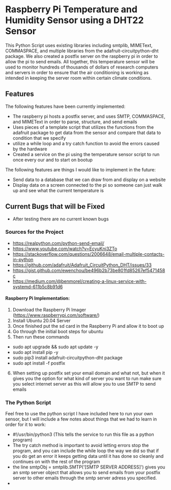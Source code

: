 # Raspberry Pi Temperature and Humidity Sensor using a DHT22 Sensor

This Python Script uses existing libraries including smtplib, MIMEText, COMMASPACE, and multiple libraries from the adafruit-circuitpython-dht package. We also created a postfix server on the raspberry pi in order to allow the pi to send emails. All together, this temperature sensor will be used to monitor hundreds of thousands of dollars of research computers and servers in order to ensure that the air conditioning is working as intended in keeping the server room within certain climate conditions.    

## Features

The following features have been currently implemented:

- The raspberry pi hosts a postfix server, and uses SMTP, COMMASPACE, and MIMEText in order to parse, structure, and send emails 
- Uses pieces of a template script that utilizes the functions from the adafruit package to get data from the sensor and compare that data to condition that we specify
- utilize a while loop and a try catch function to avoid the errors caused by the hardware
- Created a service on the pi using the temperature sensor script to run once every our and to start on bootup

The following features are things I would like to implement in the future:

- Send data to a database that we can draw from and display on a website
- Display data on a screen connected to the pi so someone can just walk up and see what the current temperature is

## Current Bugs that will be Fixed
- After testing there are no current known bugs

### Sources for the Project
- https://realpython.com/python-send-email/ 
- https://www.youtube.com/watch?v=EcyuKni3ZTo
- https://stackoverflow.com/questions/2006648/email-multiple-contacts-in-python
- https://github.com/adafruit/Adafruit_CircuitPython_DHT/issues/33
- https://gist.github.com/ewenchou/be496b2b73be801fd85267ef5471458c
- https://medium.com/@benmorel/creating-a-linux-service-with-systemd-611b5c8b91d6

#### Raspberry Pi Implementation:
1) Download the Raspberry Pi Imager (https://www.raspberrypi.com/software/)
2) Install Ubuntu 20.04 Server 
3) Once finished put the sd card in the Raspberry Pi and allow it to boot up
4) Go through the initial boot steps for ubuntu
5) Then run these commands
- sudo apt upgrade && sudo apt update -y
- sudo apt install pip -y
- sudo pip3 install adafruit-circuitpython-dht package
- sudo apt install -f postfix
6) When setting up postfix set your email domain and what not, but when it gives you the option for what kind of server you want to run make sure you select internet server as this will allow you to use SMTP to send emails

### The Python Script
Feel free to use the python script I have included here to run your own sensor, but I will include a few notes about things that we had to learn in order for it to work:
- #!/usr/bin/python3 (This tells the service to run this file as a python program)
- The try catch method is important to avoid letting errors stop the program, and you can include the while loop the way we did so that if you do get an error it keeps getting data until it has done so cleanly and continues on with the rest of the program
- the line  smtpObj = smtplib.SMTP('[SMTP SERVER ADDRESS]') gives you an smtp server object that allows you to send emails from your postfix server to other emails through the smtp server adress you specified.
- 
   


